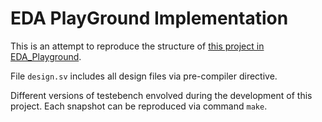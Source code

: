 # EDA PlayGround Implementation

This is an attempt to reproduce the structure of [this project in EDA_Playground](https://www.edaplayground.com/x/KSgh).

File `design.sv` includes all design files via pre-compiler directive. 

Different versions of testebench envolved during the development of this project. Each snapshot can be reproduced 
via command `make`.
